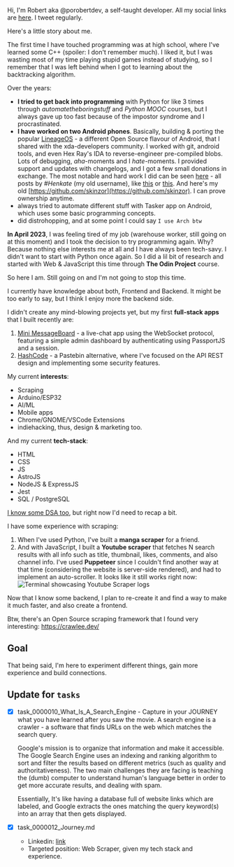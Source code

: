 Hi, I'm Robert aka @porobertdev, a self-taught developer. All my social links are [here](https://links.porobertdev.com). I tweet regularly.

Here's a little story about me.

The first time I have touched programming was at high school, where I've learned some C++ (spoiler: I don't remember much). I liked it, but I was wasting most of my time playing stupid games instead of studying, so I remember that I was left behind when I got to learning about the backtracking algorithm.

Over the years:

- **I tried to get back into programming** with Python for like 3 times through *automatetheboringstuff* and *Python MOOC* courses, but I always gave up too fast because of the impostor syndrome and I procrastinated.
- **I have worked on two Android phones**. Basically, building & porting the popular [LineageOS](https://lineageos.org/) - a different Open Source flavour of Android, that I shared with the xda-developers community. I worked with git, android tools, and even Hex Ray's IDA to reverse-engineer pre-compiled blobs. Lots of debugging, *aha*-moments and I *hate*-moments. I provided support and updates with changelogs, and I got a few small donations in exchange. The most notable and hard work I did can be seen [here](https://xdaforums.com/f/huawei-nova-nova-plus-roms-kernels-recoveries.5820/) - all posts by *#Henkate* (my old username), like [this](https://xdaforums.com/t/rom-7-1-2-unofficial-lineageos-14-1-25-05-2018.3704606/) or [this](https://xdaforums.com/t/rom-8-1-0-ota-unofficial-lineageos-15-1-15-11-2018.3838338/). And here's my old [https://github.com/skinzor](https://github.com/skinzor). I can prove ownership anytime.
- always tried to automate different stuff with Tasker app on Android, which uses some basic programming concepts.
- did distrohopping, and at some point I could say `I use Arch btw`

**In April 2023**, I was feeling tired of my job (warehouse worker, still going on at this moment) and I took the decision to try programming again. Why? Because nothing else interests me at all and I have always been tech-savy.
I didn't want to start with Python once again. So I did a lil bit of research and started with Web & JavaScript this time through **The Odin Project** course.

So here I am. Still going on and I'm not going to stop this time.

I currently have knowledge about both, Frontend and Backend. It might be too early to say, but I think I enjoy more the backend side.

I didn't create any mind-blowing projects yet, but my first **full-stack apps** that I built recently are:

1. [Mini MessageBoard](https://secret-ruthanne-porobertdev-614629eb.koyeb.app/) - a live-chat app using the WebSocket protocol, featuring a simple admin dashboard by authenticating using PassportJS and a session.
2. [HashCode](https://hashcode.porobert.dev/) - a Pastebin alternative, where I've focused on the API REST design and implementing some security features.

My current **interests**:

- Scraping
- Arduino/ESP32
- AI/ML
- Mobile apps
- Chrome/GNOME/VSCode Extensions
- indiehacking, thus, design & marketing too.

And my current **tech-stack**:

- HTML
- CSS
- JS
- AstroJS
- NodeJS & ExpressJS
- Jest
- SQL / PostgreSQL

[I know some DSA too](https://github.com/porobertdev/dsa-solutions), but right now I'd need to recap a bit.

I have some experience with scraping:

1. When I've used Python, I've built a **manga scraper** for a friend.
2. And with JavaScript, I built a **Youtube scraper** that fetches N search results with all info such as title, thumbnail, likes, comments, and also channel info. I've used **Puppeteer** since I couldn't find another way at that time (considering the website is server-side rendered), and had to implement an auto-scroller. It looks like it still works right now: ![Terminal showcasing Youtube Scraper logs](https://i.imgur.com/O5MfdEk.png)

Now that I know some backend, I plan to re-create it and find a way to make it much faster, and also create a frontend.

Btw, there's an Open Source scraping framework that I found very interesting: https://crawlee.dev/

## Goal

That being said, I'm here to experiment different things, gain more experience and build connections.

## Update for `tasks`

- [X] task_0000010_What_Is_A_Search_Engine - Capture in your JOURNEY what you have learned after you saw the movie.
  A search engine is a crawler - a software that finds URLs on the web which matches the search query.

  Google's mission is to organize that information and make it accessible. The Google Search Engine uses an indexing and ranking algorithm to sort and filter the results based on different metrics (such as quality and authoritativeness). The two main challenges they are facing is teaching the (dumb) computer to understand human's language better in order to get more accurate results, and dealing with spam.

  Essentially, It's like having a database full of website links which are labeled, and Google extracts the ones matching the query keyword(s) into an array that then gets displayed.
- [X] task_0000012_Journey.md

  - Linkedin: [link](https://www.linkedin.com/in/porobertdev/)
  - Targeted position: Web Scraper, given my tech stack and experience.
